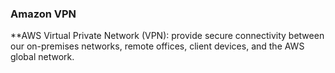 ### Amazon VPN

**AWS Virtual Private Network (VPN): provide secure connectivity between our on-premises networks, remote offices, client devices, and the AWS global network.
